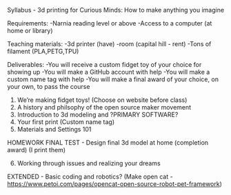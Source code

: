 Syllabus - 3d printing for Curious Minds: How to make anything you imagine

Requirements:
-Narnia reading level or above
-Access to a computer (at home or library)

Teaching materials:
-3d printer (have)
-room (capital hill - rent)
-Tons of filament (PLA,PETG,TPU)

Deliverables:
-You will receive a custom fidget toy of your choice for showing up
-You will make a GitHub account with help
-You will make a custom name tag with help
-You will make a final award of your choice, on your own, to pass the course

1. We’re making fidget toys! (Choose on website before class)
2. A history and philsophy of the open source maker movement
3. Introduction to 3d modeling and ?PRIMARY SOFTWARE?
4. Your first print (Custom name tag)
5. Materials and Settings 101

HOMEWORK FINAL TEST - Design final 3d model at home (completion award)
(I print them)

6. Working through issues and realizing your dreams


EXTENDED - Basic coding and robotics?  (Make open cat - https://www.petoi.com/pages/opencat-open-source-robot-pet-framework)
